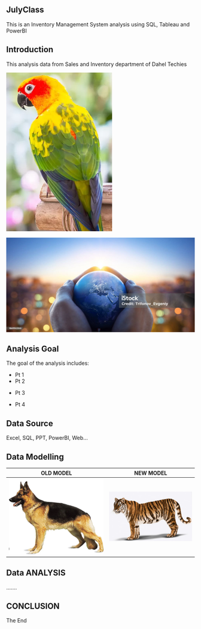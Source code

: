## JulyClass
This is an Inventory Management System analysis using SQL, Tableau and PowerBI

## Introduction
This analysis data from Sales and Inventory department of Dahel Techies 

![](https://github.com/Uchubiyojo/JulyClass/blob/main/Screenshot%202023-06-09%20123439.png)

![](istockphoto-1869943345-1024x1024.jpg)

## Analysis Goal
The goal of the analysis includes:
+ Pt 1
+ Pt 2
- Pt 3
* Pt 4

## Data Source
Excel, SQL, PPT, PowerBI, Web...

## Data Modelling

OLD MODEL        |  NEW MODEL
:-------------:  |  :------------------:
![](https://github.com/Uchubiyojo/JulyClass/blob/main/Screenshot%202023-06-09%20123739.png)             | ![](https://github.com/Uchubiyojo/JulyClass/blob/main/Screenshot%202023-06-09%20124156.png)

## Data ANALYSIS
.......

## CONCLUSION
The End
